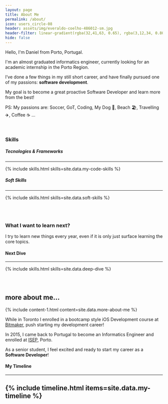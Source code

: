 ```yaml
---
layout: page
title: About Me
permalink: /about/
icon: users_circle-08
header: assets/img/everaldo-coelho-486012-sm.jpg
header-filter: linear-gradient(rgba(32,41,63, 0.65), rgba(3,12,34, 0.80))
hide: false
---
```


Hello, I'm Daniel from Porto, Portugal. 

I'm an almost graduated informatics engineer, currently looking for an academic internship in the Porto Region.

I’ve done a few things in my still short career, and have finally pursued one of my passions: **software development**. 

My goal is to become a great proactive Software Developer and learn more from the best!

PS: My passions are: Soccer, GoT, Coding, My Dog 🐶, Beach 🏖️, Travelling ✈️, Coffee ☕ ...
<div class="separator-line separator-primary"></div>
<br>

### Skills
##### Tecnologies & Frameworks
---
{% include skills.html skills=site.data.my-code-skills %}
<br>

##### Soft Skills
---
{% include skills.html skills=site.data.soft-skills %}
<div class="separator-line separator-primary" style="margin: 70px auto;"></div>

### What I want to learn next?

I try to learn new things every year, even if it is only just surface learning the core topics.

#### Next Dive
---
{% include skills.html skills=site.data.deep-dive %}
<div class="separator-line separator-primary" style="margin: 70px auto;"></div>

## more about me...
{% include content-1.html content=site.data.more-about-me %}

While in Toronto I enrolled in a bootcamp style iOS Development course at <a href="https://bitmaker.co" target="_blank">Bitmaker</a>, push starting my development career! 

In 2015, I came back to Portugal to become an Informatics Engineer and enrolled at <a href="https://www.isep.ipp.pt" target="_blank">ISEP</a>, Porto.

As a senior student, I feel excited and ready to start my career as a **Software Developer**! 

#### My Timeline
---
{% include timeline.html items=site.data.my-timeline %}
---

